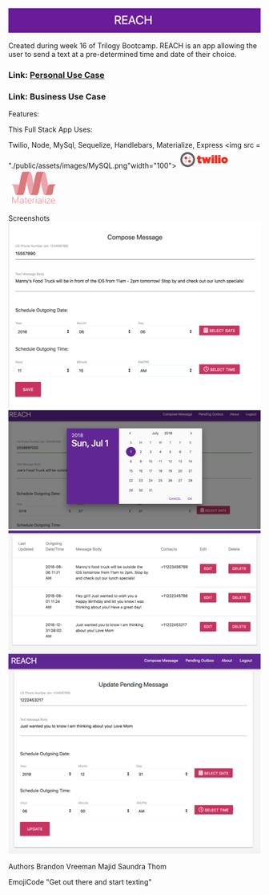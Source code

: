 <!-- <img src = "./public/assets/img/Banner.png"> -->
<img src = "./public/assets/images/Banner.png">

Created during week 16 of Trilogy Bootcamp. REACH is an app allowing the user to send a text at a pre-determined time and date of their choice. 

### Link: <a href="https://app.xtensio.com/folio/s5ls38nj">Personal Use Case</a>

### Link: Business Use Case 

Features: 

This Full Stack App Uses: 

Twilio, Node, MySql, Sequelize, Handlebars, Materialize, Express
<img src = "./public/assets/images/MySQL.png"width="100">
<img src = "./public/assets/images/Twilio.png" width="100">
<img src= "./public/assets/images/Materialize.png" width="100">



Screenshots
<img src = "./public/assets/images/Compose.png" width="700">
<img src = "./public/assets/images/DatePicker.png" width="700">
<img src = "./public/assets/images/Outbox.png" width="700">
<img src = "./public/assets/images/Outbox-Update.png" width="700">


Authors
Brandon Vreeman
Majid 
Saundra
Thom 


EmojiCode "Get out there and start texting"  



